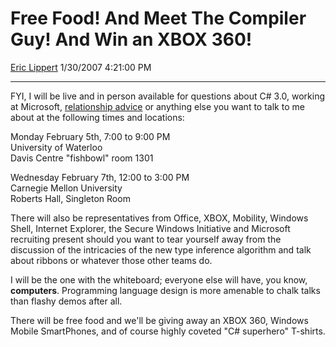 <div id="page">

# Free Food\! And Meet The Compiler Guy\! And Win an XBOX 360\!

[Eric Lippert](https://social.msdn.microsoft.com/profile/Eric%20Lippert) 1/30/2007 4:21:00 PM

-----

<div id="content">

<div class="mine">

FYI, I will be live and in person available for questions about C\# 3.0, working at Microsoft, [relationship advice](http://blogs.msdn.com/ericlippert/archive/2004/05/11/130128.aspx) or anything else you want to talk to me about at the following times and locations:

Monday February 5th, 7:00 to 9:00 PM  
University of Waterloo  
Davis Centre "fishbowl" room 1301  
  
Wednesday February 7th, 12:00 to 3:00 PM  
Carnegie Mellon University  
Roberts Hall, Singleton Room

There will also be representatives from Office, XBOX, Mobility, Windows Shell, Internet Explorer, the Secure Windows Initiative and Microsoft recruiting present should you want to tear yourself away from the discussion of the intricacies of the new type inference algorithm and talk about ribbons or whatever those other teams do.

I will be the one with the whiteboard; everyone else will have, you know, **computers**. Programming language design is more amenable to chalk talks than flashy demos after all.

There will be free food and we'll be giving away an XBOX 360, Windows Mobile SmartPhones, and of course highly coveted "C\# superhero" T-shirts.

</div>

</div>

</div>

